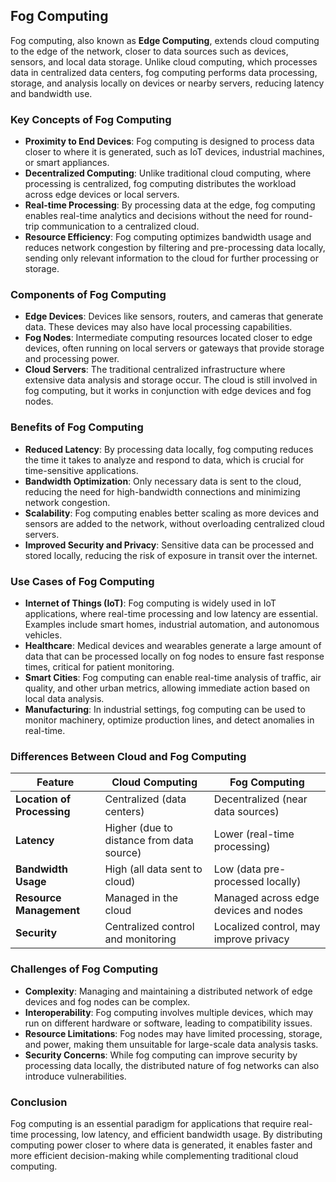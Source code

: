 ## Fog Computing

Fog computing, also known as **Edge Computing**, extends cloud computing to the edge of the network, closer to data sources such as devices, sensors, and local data storage. Unlike cloud computing, which processes data in centralized data centers, fog computing performs data processing, storage, and analysis locally on devices or nearby servers, reducing latency and bandwidth use.

### Key Concepts of Fog Computing

* **Proximity to End Devices**: Fog computing is designed to process data closer to where it is generated, such as IoT devices, industrial machines, or smart appliances.
* **Decentralized Computing**: Unlike traditional cloud computing, where processing is centralized, fog computing distributes the workload across edge devices or local servers.
* **Real-time Processing**: By processing data at the edge, fog computing enables real-time analytics and decisions without the need for round-trip communication to a centralized cloud.
* **Resource Efficiency**: Fog computing optimizes bandwidth usage and reduces network congestion by filtering and pre-processing data locally, sending only relevant information to the cloud for further processing or storage.

### Components of Fog Computing

* **Edge Devices**: Devices like sensors, routers, and cameras that generate data. These devices may also have local processing capabilities.
* **Fog Nodes**: Intermediate computing resources located closer to edge devices, often running on local servers or gateways that provide storage and processing power.
* **Cloud Servers**: The traditional centralized infrastructure where extensive data analysis and storage occur. The cloud is still involved in fog computing, but it works in conjunction with edge devices and fog nodes.

### Benefits of Fog Computing

* **Reduced Latency**: By processing data locally, fog computing reduces the time it takes to analyze and respond to data, which is crucial for time-sensitive applications.
* **Bandwidth Optimization**: Only necessary data is sent to the cloud, reducing the need for high-bandwidth connections and minimizing network congestion.
* **Scalability**: Fog computing enables better scaling as more devices and sensors are added to the network, without overloading centralized cloud servers.
* **Improved Security and Privacy**: Sensitive data can be processed and stored locally, reducing the risk of exposure in transit over the internet.

### Use Cases of Fog Computing

* **Internet of Things (IoT)**: Fog computing is widely used in IoT applications, where real-time processing and low latency are essential. Examples include smart homes, industrial automation, and autonomous vehicles.
* **Healthcare**: Medical devices and wearables generate a large amount of data that can be processed locally on fog nodes to ensure fast response times, critical for patient monitoring.
* **Smart Cities**: Fog computing can enable real-time analysis of traffic, air quality, and other urban metrics, allowing immediate action based on local data analysis.
* **Manufacturing**: In industrial settings, fog computing can be used to monitor machinery, optimize production lines, and detect anomalies in real-time.

### Differences Between Cloud and Fog Computing

| Feature                    | Cloud Computing                           | Fog Computing                          |
| -------------------------- | ----------------------------------------- | -------------------------------------- |
| **Location of Processing** | Centralized (data centers)                | Decentralized (near data sources)      |
| **Latency**                | Higher (due to distance from data source) | Lower (real-time processing)           |
| **Bandwidth Usage**        | High (all data sent to cloud)             | Low (data pre-processed locally)       |
| **Resource Management**    | Managed in the cloud                      | Managed across edge devices and nodes  |
| **Security**               | Centralized control and monitoring        | Localized control, may improve privacy |

### Challenges of Fog Computing

* **Complexity**: Managing and maintaining a distributed network of edge devices and fog nodes can be complex.
* **Interoperability**: Fog computing involves multiple devices, which may run on different hardware or software, leading to compatibility issues.
* **Resource Limitations**: Fog nodes may have limited processing, storage, and power, making them unsuitable for large-scale data analysis tasks.
* **Security Concerns**: While fog computing can improve security by processing data locally, the distributed nature of fog networks can also introduce vulnerabilities.

### Conclusion

Fog computing is an essential paradigm for applications that require real-time processing, low latency, and efficient bandwidth usage. By distributing computing power closer to where data is generated, it enables faster and more efficient decision-making while complementing traditional cloud computing.
